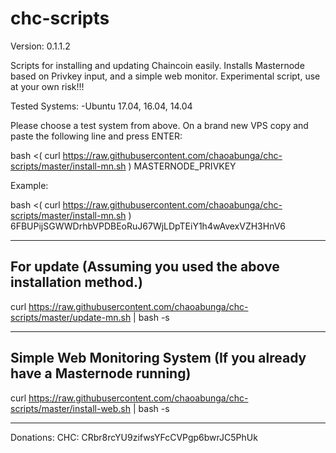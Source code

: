 # chc-scripts
Version: 0.1.1.2

Scripts for installing and updating Chaincoin easily. Installs Masternode based on Privkey input, and a simple web monitor.
Experimental script, use at your own risk!!!

Tested Systems: 
  -Ubuntu 17.04, 16.04, 14.04

Please choose a test system from above.
On a brand new VPS copy and paste the following line and press ENTER:

bash <( curl https://raw.githubusercontent.com/chaoabunga/chc-scripts/master/install-mn.sh ) MASTERNODE_PRIVKEY

Example:

bash <( curl https://raw.githubusercontent.com/chaoabunga/chc-scripts/master/install-mn.sh ) 6FBUPijSGWWDrhbVPDBEoRuJ67WjLDpTEiY1h4wAvexVZH3HnV6

----------------------------------------------------
For update
(Assuming you used the above installation method.)
----------------------------------------------------

curl https://raw.githubusercontent.com/chaoabunga/chc-scripts/master/update-mn.sh | bash -s 

-------------------------------------------
Simple Web Monitoring System
(If you already have a Masternode running)
-------------------------------------------

curl https://raw.githubusercontent.com/chaoabunga/chc-scripts/master/install-web.sh | bash -s 

**********

Donations:  CHC: CRbr8rcYU9zifwsYFcCVPgp6bwrJC5PhUk
